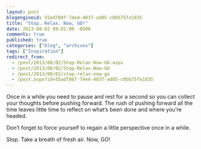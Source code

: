 ```yaml
---
layout: post
blogengineid: 55ad708f-74e4-4837-ad05-c0bb75fe1835
title: "Stop. Relax. Now, GO!"
date: 2013-08-02 09:01:00 -0500
comments: true
published: true
categories: ["blog", "archives"]
tags: ["Inspiration"]
redirect_from: 
  - /post/2013/08/02/Stop-Relax-Now-GO.aspx
  - /post/2013/08/02/Stop-Relax-Now-GO
  - /post/2013/08/02/stop-relax-now-go
  - /post.aspx?id=55ad708f-74e4-4837-ad05-c0bb75fe1835
---
```

<!-- more -->

Once in a while you need to pause and rest for a second so you can collect your thoughts before pushing forward. The rush of pushing forward all the time leaves little time to reflect on what&rsquo;s been done and where you&rsquo;re headed.

Don&rsquo;t forget to force yourself to regain a little perspective once in a while.

Stop. Take a breath of fresh air. Now, GO!
